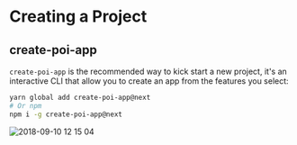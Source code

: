 # Creating a Project

## create-poi-app

`create-poi-app` is the recommended way to kick start a new project, it's an interactive CLI that allow you to create an app from the features you select:

```bash
yarn global add create-poi-app@next
# Or npm
npm i -g create-poi-app@next
```

![2018-09-10 12 15 04](https://user-images.githubusercontent.com/8784712/45266497-97cdc200-b48e-11e8-9879-f56aa73395bc.png)
